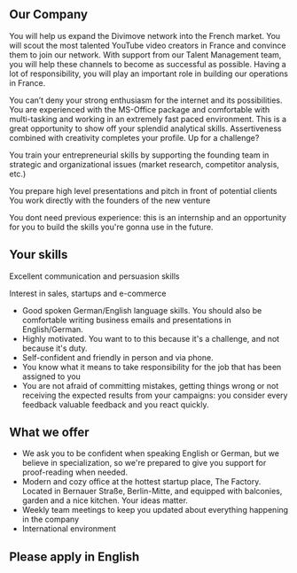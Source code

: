 
## Our Company

You will help us expand the Divimove network into the French market. You will scout the most talented YouTube video creators in France and convince them to join our network. With support from our Talent Management team, you will help these channels to become as successful as possible. Having a lot of responsibility, you will play an important role in building our operations in France.

You can’t deny your strong enthusiasm for the internet and its possibilities. You are experienced with the MS-Office package and comfortable with multi-tasking and working in an extremely fast paced environment. This is a great opportunity to show off your splendid analytical skills. Assertiveness combined with creativity completes your profile.
Up for a challenge?

You train your entrepreneurial skills by supporting the founding team in strategic and organizational issues (market research, competitor analysis, etc.)

You prepare high level presentations and pitch in front of potential clients
You work directly with the founders of the new venture

You dont need previous experience: this is an internship and an opportunity for you to build the skills you're gonna use in the future.


## Your skills

Excellent communication and persuasion skills

Interest in sales, startups and e-commerce



- Good spoken German/English language skills. You should also be comfortable writing business emails and presentations in English/German.
- Highly motivated. You want to to this because it's a challenge, and not because it's duty.
- Self-confident and friendly in person and via phone.
- You know what it means to take responsibility for the job that has been assigned to you
- You are not afraid of committing mistakes, getting things wrong or not receiving the expected results from your campaigns: you consider every feedback valuable feedback and you react quickly.


## What we offer

- We ask you to be confident when speaking English or German, but we believe in specialization, so we're prepared to give you support for proof-reading when needed.
- Modern and cozy office at the hottest startup place, The Factory. Located in Bernauer Straße, Berlin-Mitte, and equipped with balconies, garden and a nice kitchen.
Your ideas matter.
- Weekly team meetings to keep you updated about everything happening in the company
- International environment

## Please apply in English

